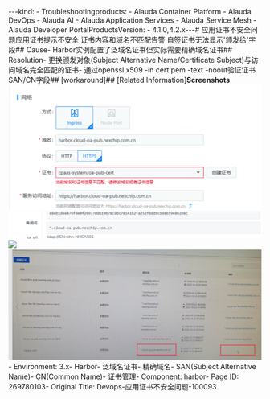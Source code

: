 ---kind:   - Troubleshootingproducts:    - Alauda Container Platform   - Alauda DevOps   - Alauda AI   - Alauda Application Services   - Alauda Service Mesh   - Alauda Developer PortalProductsVersion:   - 4.1.0,4.2.x---<!-- A type of document that involves encountering a fault, diag...it, performing root cause analysis, and providing solutions. --># 应用证书不安全问题应用证书提示不安全 证书内容和域名不匹配告警 自签证书无法显示'颁发给'字段## Cause- Harbor实例配置了泛域名证书但实际需要精确域名证书## Resolution- 更换颁发对象(Subject Alternative Name/Certificate Subject)与访问域名完全匹配的证书- 通过openssl x509 -in cert.pem -text -noout验证证书SAN/CN字段## [workaround]## [Related Information]**Screenshots**![](assets/devops-ying-yong-zheng-shu-bu-an-quan-wen-ti-100093/mceclip0_1739171891465_69qkb.png)![](assets/devops-ying-yong-zheng-shu-bu-an-quan-wen-ti-100093/mceclip1_1739171896363_434co.png)![](assets/devops-ying-yong-zheng-shu-bu-an-quan-wen-ti-100093/_thumb_199493.png)![](assets/devops-ying-yong-zheng-shu-bu-an-quan-wen-ti-100093/mceclip0_1739254115757_3qe1g.png)- Environment: 3.x- Harbor- 泛域名证书- 精确域名- SAN(Subject Alternative Name)- CN(Common Name)- 证书管理- Component: harbor- Page ID: 269780103- Original Title: Devops-应用证书不安全问题-100093